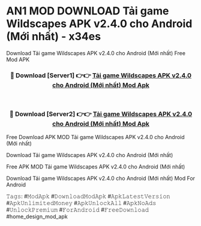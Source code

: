 # AN1 MOD DOWNLOAD Tải game Wildscapes APK v2.4.0 cho Android (Mới nhất) - x34es
Download Tải game Wildscapes APK v2.4.0 cho Android (Mới nhất) Free Mod APK

<div align="center">
<h3>🔴 Download [Server1] 👉👉 <a href="https://apk-comot.site?title=Tải_game_Wildscapes_APK_v2.4.0_cho_Android_(Mới_nhất)">Tải game Wildscapes APK v2.4.0 cho Android (Mới nhất) Mod Apk</a></h3><br>

<h3>🔴 Download [Server2] 👉👉 <a href="https://apk-comot.site?title=Tải_game_Wildscapes_APK_v2.4.0_cho_Android_(Mới_nhất)">Tải game Wildscapes APK v2.4.0 cho Android (Mới nhất) Mod Apk</a></h3>
</div>


Free Download APK MOD Tải game Wildscapes APK v2.4.0 cho Android (Mới nhất)

Download Tải game Wildscapes APK v2.4.0 cho Android (Mới nhất) 

Free APK MOD Tải game Wildscapes APK v2.4.0 cho Android (Mới nhất) 

Download Tải game Wildscapes APK v2.4.0 cho Android (Mới nhất) Mod For Android

𝚃𝚊𝚐𝚜: #𝙼𝚘𝚍𝙰𝚙𝚔 #𝙳𝚘𝚠𝚗𝚕𝚘𝚊𝚍𝙼𝚘𝚍𝙰𝚙𝚔 #𝙰𝚙𝚔𝙻𝚊𝚝𝚎𝚜𝚝𝚅𝚎𝚛𝚜𝚒𝚘𝚗 #𝙰𝚙𝚔𝚄𝚗𝚕𝚒𝚖𝚒𝚝𝚎𝚍𝙼𝚘𝚗𝚎𝚢 #𝙰𝚙𝚔𝚄𝚗𝚕𝚘𝚌𝚔𝙰𝚕𝚕 #𝙰𝚙𝚔𝙽𝚘𝙰𝚍𝚜 #𝚄𝚗𝚕𝚘𝚌𝚔𝙿𝚛𝚎𝚖𝚒𝚞𝚖 #𝙵𝚘𝚛𝙰𝚗𝚍𝚛𝚘𝚒𝚍 #𝙵𝚛𝚎𝚎𝙳𝚘𝚠𝚗𝚕𝚘𝚊𝚍 #home_design_mod_apk